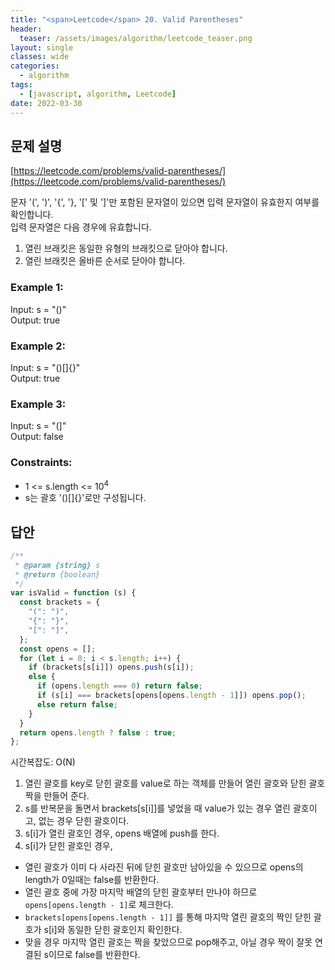 ```yaml
---
title: "<span>Leetcode</span> 20. Valid Parentheses"
header:
  teaser: /assets/images/algorithm/leetcode_teaser.png
layout: single
classes: wide
categories:
  - algorithm
tags:
  - [javascript, algorithm, Leetcode]
date: 2022-03-30
---
```


## 문제 설명

[https://leetcode.com/problems/valid-parentheses/](https://leetcode.com/problems/valid-parentheses/)

문자 '(', ')', '{', '}, '[' 및 ']'만 포함된 문자열이 있으면 입력 문자열이 유효한지 여부를 확인합니다.  
입력 문자열은 다음 경우에 유효합니다.

1. 열린 브래킷은 동일한 유형의 브래킷으로 닫아야 합니다.
2. 열린 브래킷은 올바른 순서로 닫아야 합니다.

### Example 1:

Input: s = "()"  
Output: true

### Example 2:

Input: s = "()[]{}"  
Output: true

### Example 3:

Input: s = "(]"  
Output: false

### Constraints:

- 1 <= s.length <= 10<sup>4</sup>
- s는 괄호 '()[]{}'로만 구성됩니다.

## 답안

```javascript
/**
 * @param {string} s
 * @return {boolean}
 */
var isValid = function (s) {
  const brackets = {
    "(": ")",
    "{": "}",
    "[": "]",
  };
  const opens = [];
  for (let i = 0; i < s.length; i++) {
    if (brackets[s[i]]) opens.push(s[i]);
    else {
      if (opens.length === 0) return false;
      if (s[i] === brackets[opens[opens.length - 1]]) opens.pop();
      else return false;
    }
  }
  return opens.length ? false : true;
};
```

시간복잡도: O(N)

1. 열린 괄호를 key로 닫힌 괄호를 value로 하는 객체를 만들어 열린 괄호와 닫힌 괄호 짝을 만들어 준다.
1. s를 반복문을 돌면서 brackets[s[i]]를 넣었을 때 value가 있는 경우 열린 괄호이고, 없는 경우 닫힌 괄호이다.
1. s[i]가 열린 괄호인 경우, opens 배열에 push를 한다.
1. s[i]가 닫힌 괄호인 경우,

- 열린 괄호가 이미 다 사라진 뒤에 닫힌 괄호만 남아있을 수 있으므로 opens의 length가 0일때는 false를 반환한다.
- 열린 괄호 중에 가장 마지막 배열의 닫힌 괄호부터 만나야 하므로 `opens[opens.length - 1]`로 체크한다.
- `brackets[opens[opens.length - 1]]` 를 통해 마지막 열린 괄호의 짝인 닫힌 괄호가 s[i]와 동일한 닫힌 괄호인지 확인한다.
- 맞을 경우 마지막 열린 괄호는 짝을 찾았으므로 pop해주고, 아닐 경우 짝이 잘못 연결된 s이므로 false를 반환한다.
